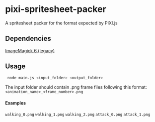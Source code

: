 # pixi-spritesheet-packer

A spritesheet packer for the format expected by PIXI.js

## Dependencies

[ImageMagick 6 (legacy)](https://legacy.imagemagick.org/)

## Usage

``` sh
 node main.js <input_folder> <output_folder>
```

The input folder should contain .png frame files following this format:
`<animation_name>_<frame_number>.png`

#### Examples
`walking_0.png`
`walking_1.png`
`walking_2.png`
`attack_0.png`
`attack_1.png`
